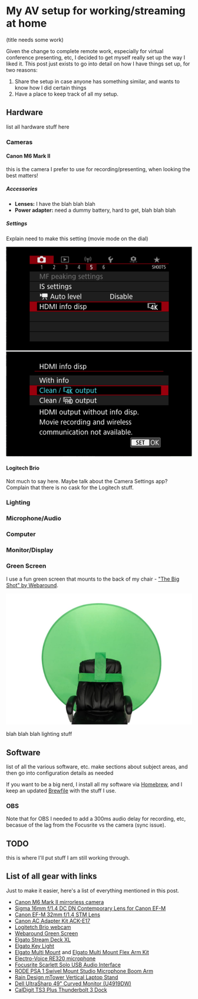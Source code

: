 # My AV setup for working/streaming at home

(title needs some work)

Given the change to complete remote work, especially for virtual conference presenting, etc, I decided to get myself really set up the way I liked it. This post just exists to go into detail on how I have things set up, for two reasons:

1. Share the setup in case anyone has something similar, and wants to know how I did certain things
2. Have a place to keep track of all my setup.

## Hardware
list all hardware stuff here

### Cameras

#### Canon M6 Mark II

this is the camera I prefer to use for recording/presenting, when looking the best matters! 

##### Accessories

- **Lenses:** I have the blah blah blah
- **Power adapter:** need a dummy battery, hard to get, blah blah blah

##### Settings

Explain need to make this setting (movie mode on the dial)

![](hdmi-setting-menu.png)
![](hdmi-setting.png)

#### Logitech Brio

Not much to say here. Maybe talk about the Camera Settings app? Complain that there is no cask for the Logitech stuff. 

### Lighting

### Microphone/Audio

### Computer

### Monitor/Display

### Green Screen

I use a fun green screen that mounts to the back of my chair - ["The Big Shot" by Webaround](https://thewebaround.com/product/the-big-shot/). 

![](webaround.png)

blah blah blah lighting stuff

## Software

list of all the various software, etc. make sections about subject areas, and then go into configuration details as needed

If you want to be a big nerd, I install all my software via [Homebrew](https://brew.sh/), and I keep an updated [Brewfile](https://github.com/mattstratton/matty-dotfiles/blob/master/Brewfile) with the stuff I use. 

### OBS

Note that for OBS I needed to add a 300ms audio delay for recording, etc, becasue of the lag from the Focusrite vs the camera (sync issue).






## TODO

this is where I'll put stuff I am still working through.


## List of all gear with links

Just to make it easier, here's a list of everything mentioned in this post.

- [Canon M6 Mark II mirrorless camera](https://www.amazon.com/gp/product/B07ZJSB146)
- [Sigma 16mm f/1.4 DC DN Contemporary Lens for Canon EF-M](https://www.amazon.com/gp/product/B081QPDKM9)
- [Canon EF-M 32mm f/1.4 STM Lens](https://www.amazon.com/dp/B07H4F65YR)
- [Canon AC Adapter Kit ACK-E17](https://shop.usa.canon.com/shop/en/catalog/ac-adapter-kit-ack-e17)
- [Logitetch Brio webcam](https://www.amazon.com/Logitech-BRIO-Conferencing-Recording-Streaming/dp/B01N5UOYC4)
- [Webaround Green Screen](https://thewebaround.com/product/the-big-shot/)
- [Elgato Stream Deck XL](https://www.amazon.com/Elgato-Stream-Deck-XL-customizable/dp/B07RL8H55Z)
- [Elgato Key Light](https://www.amazon.com/Elgato-Key-Light-Professional-App-Enabled/dp/B07L755X9G/)
- [Elgato Multi Mount](https://www.corsair.com/us/en/Categories/Products/Elgato-Gaming/Multi-Mount/p/10AAB9901) and [Elgato Multi Mount Flex Arm Kit](https://www.corsair.com/us/en/Categories/Products/Elgato-Gaming/Multi-Mount-Flex-Arm-Kit/p/10AAC9901)
- [Electro-Voice RE320 microphone](https://www.amazon.com/Electro-Voice-RE320-Diaphragm-Dynamic-Microphone/dp/B00KCN83VI)
- [Focusrite Scarlett Solo USB Audio Interface](https://www.amazon.com/Focusrite-Scarlett-Audio-Interface-Tools/dp/B07QR6Z1JB)
- [RODE PSA 1 Swivel Mount Studio Microphone Boom Arm](https://www.amazon.com/gp/product/B001D7UYBO/)
- [Rain Design mTower Vertical Laptop Stand](https://www.amazon.com/gp/product/B077YLS9QP)
- [Dell UltraSharp 49" Curved Monitor (U4919DW)](https://www.dell.com/en-us/work/shop/dell-ultrasharp-49-curved-monitor-u4919dw/apd/210-arnw/monitors-monitor-accessories)
- [CalDigit TS3 Plus Thunderbolt 3 Dock](https://www.amazon.com/CalDigit-TS3-Plus-Thunderbolt-Dock/dp/B07CZPV8DF)
